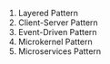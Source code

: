 1. Layered Pattern
2. Client-Server Pattern
3. Event-Driven Pattern
4. Microkernel Pattern
5. Microservices Pattern
